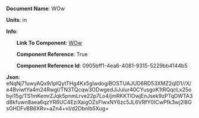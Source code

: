 **Document Name**: WOw

**Units**: in

**Info**:

&emsp;&emsp;**Link To Component**: [WOw](/data/13Component4-5554263b-b36b-4dd9-8e88-401b1c47f762/18WOw-0905bff1-4ea6-4081-9315-5229bb4144b5/timeline.md)

&emsp;&emsp;**Component Reference**: True

&emsp;&emsp;**Component Reference Id**: 0905bff1-4ea6-4081-9315-5229bb4144b5

**Json**: eNqNj71uwyAQx9/lplQytTHg4Kx5gIwdogiBOSTUAJUD6RD53XMZ2qlD1//X/e4BviwtYa4m24RwgI/TN3TQcqw3ODwgedJiJulur40CYusgoK1tRQqcLx25obyi15g/TS1mKemrZJqk5pnmLrve22p7Lo4/jmRKKTlOwjEnJsek9zPTqDWTA3d8kfuwn8aea6qzYR6UC4EziXaigOZsFlwxNY6zc5JL6VRfY0ICwPfk3wj2l8GsGHDFvBB6XRv+aZn4+vI/d2Dbnlb5Xug=

